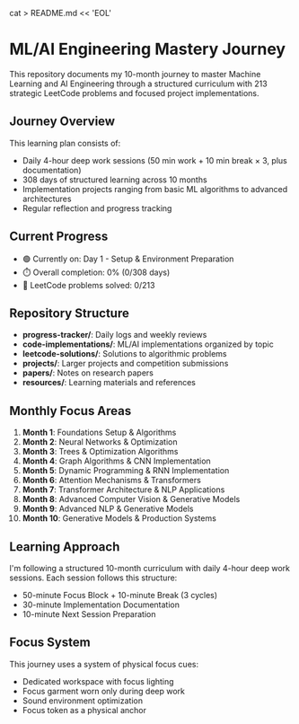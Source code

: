 cat > README.md << 'EOL'
# ML/AI Engineering Mastery Journey

This repository documents my 10-month journey to master Machine Learning and AI Engineering through a structured curriculum with 213 strategic LeetCode problems and focused project implementations.

## Journey Overview

This learning plan consists of:
- Daily 4-hour deep work sessions (50 min work + 10 min break × 3, plus documentation)
- 308 days of structured learning across 10 months
- Implementation projects ranging from basic ML algorithms to advanced architectures
- Regular reflection and progress tracking

## Current Progress

- 🟢 Currently on: Day 1 - Setup & Environment Preparation
- ⏱️ Overall completion: 0% (0/308 days)
- 🧩 LeetCode problems solved: 0/213

## Repository Structure

- **progress-tracker/**: Daily logs and weekly reviews
- **code-implementations/**: ML/AI implementations organized by topic
- **leetcode-solutions/**: Solutions to algorithmic problems
- **projects/**: Larger projects and competition submissions
- **papers/**: Notes on research papers
- **resources/**: Learning materials and references

## Monthly Focus Areas

1. **Month 1**: Foundations Setup & Algorithms
2. **Month 2**: Neural Networks & Optimization
3. **Month 3**: Trees & Optimization Algorithms
4. **Month 4**: Graph Algorithms & CNN Implementation
5. **Month 5**: Dynamic Programming & RNN Implementation
6. **Month 6**: Attention Mechanisms & Transformers
7. **Month 7**: Transformer Architecture & NLP Applications
8. **Month 8**: Advanced Computer Vision & Generative Models
9. **Month 9**: Advanced NLP & Generative Models
10. **Month 10**: Generative Models & Production Systems

## Learning Approach

I'm following a structured 10-month curriculum with daily 4-hour deep work sessions. Each session follows this structure:
- 50-minute Focus Block + 10-minute Break (3 cycles)
- 30-minute Implementation Documentation
- 10-minute Next Session Preparation

## Focus System

This journey uses a system of physical focus cues:
- Dedicated workspace with focus lighting
- Focus garment worn only during deep work
- Sound environment optimization
- Focus token as a physical anchor
  
